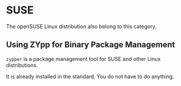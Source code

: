 # SUSE

The openSUSE Linux distribution also belong to this category.

## Using ZYpp for Binary Package Management

`zypper` is a package management tool for SUSE and other Linux distributions.

It is already installed in the standard. You do not have to do anything.